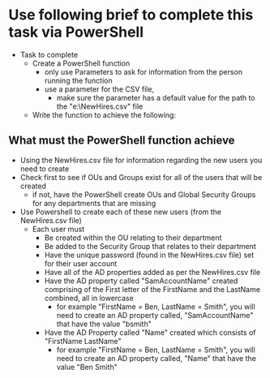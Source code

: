 # Use following brief to complete this task via PowerShell

- Task to complete  
  - Create a PowerShell function
    - only use Parameters to ask for information from the person running the function
    - use a parameter for the CSV file, 
      - make sure the parameter has a default value for the path to the "e:\NewHires.csv" file 
  - Write the function to achieve the following:
   
## What must the PowerShell function achieve

  - Using the NewHires.csv file for information regarding the new users you need to create
  - Check first to see if OUs and Groups exist for all of the users that will be created 
    - if not, have the PowerShell create OUs and Global Security Groups for any departments that are missing 
  - Use Powershell to create each of these new users (from the NewHires.csv file)
    - Each user must 
      - Be created within the OU relating to their department
      - Be added to the Security Group that relates to their department
      - Have the unique password (found in the NewHires.csv file) set for their user account
      - Have all of the AD properties added as per the NewHires.csv file
      - Have the AD property called "SamAccountName" created comprising of the First letter of the FirstName and the LastName combined, all in lowercase
        - for example "FirstName = Ben, LastName =  Smith", you will need to create an AD property called, "SamAccountName" that have the value "bsmith"    
      - Have the AD Property called "Name" created which consists of "FirstName LastName"
        - for example "FirstName = Ben, LastName =  Smith", you will need to create an AD property called, "Name" that have the value "Ben Smith"     

